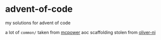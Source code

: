 # advent-of-code

my solutions for advent of code

a lot of `common/` taken from [mcpower](https://github.com/mcpower/adventofcode/tree/master)
aoc scaffolding stolen from [oliver-ni](https://github.com/oliver-ni/advent-of-code)